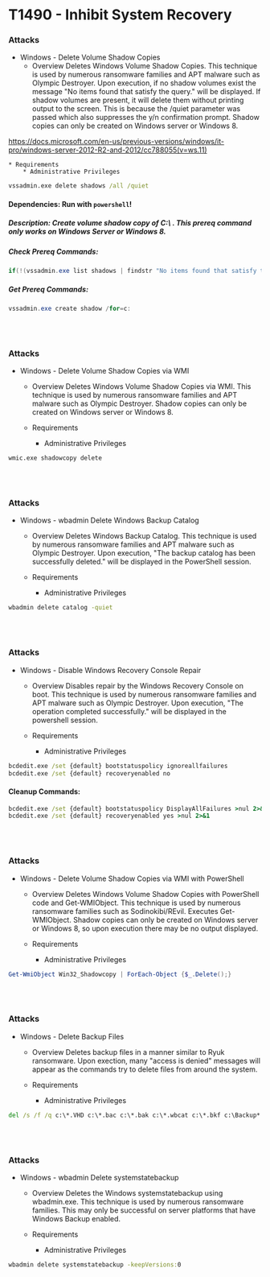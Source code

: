 <!---------------------------------------------------------------------------------
Copyright: (c) BLS OPS LLC.
This program is free software: you can redistribute it and/or modify
it under the terms of the GNU General Public License as published by
the Free Software Foundation, version 3.
This program is distributed in the hope that it will be useful,
but WITHOUT ANY WARRANTY; without even the implied warranty of
MERCHANTABILITY or FITNESS FOR A PARTICULAR PURPOSE. See the
GNU General Public License for more details.
You should have received a copy of the GNU General Public License
along with this program. If not, see <https://www.gnu.org/licenses/>.
--------------------------------------------------------------------------------->
# T1490 - Inhibit System Recovery

### Attacks
* Windows - Delete Volume Shadow Copies
	* Overview
Deletes Windows Volume Shadow Copies. This technique is used by numerous ransomware families and APT malware such as Olympic Destroyer. Upon
execution, if no shadow volumes exist the message "No items found that satisfy the query." will be displayed. If shadow volumes are present, it
will delete them without printing output to the screen. This is because the /quiet parameter was passed which also suppresses the y/n
confirmation prompt. Shadow copies can only be created on Windows server or Windows 8.

https://docs.microsoft.com/en-us/previous-versions/windows/it-pro/windows-server-2012-R2-and-2012/cc788055(v=ws.11)

	* Requirements
		* Administrative Privileges 

```cmd
vssadmin.exe delete shadows /all /quiet
```

#### Dependencies:  Run with `powershell`!
##### Description: Create volume shadow copy of C:\ . This prereq command only works on Windows Server or Windows 8.
##### Check Prereq Commands:
```powershell
if(!(vssadmin.exe list shadows | findstr "No items found that satisfy the query.")) { exit 0 } else { exit 1 } 
```
##### Get Prereq Commands:
```powershell
vssadmin.exe create shadow /for=c:
```

<br/>
<br/>

### Attacks
* Windows - Delete Volume Shadow Copies via WMI
	* Overview
Deletes Windows Volume Shadow Copies via WMI. This technique is used by numerous ransomware families and APT malware such as Olympic Destroyer.
Shadow copies can only be created on Windows server or Windows 8.

	* Requirements
		* Administrative Privileges 

```cmd
wmic.exe shadowcopy delete
```

<br/>
<br/>

### Attacks
* Windows - wbadmin Delete Windows Backup Catalog
	* Overview
Deletes Windows Backup Catalog. This technique is used by numerous ransomware families and APT malware such as Olympic Destroyer. Upon execution,
"The backup catalog has been successfully deleted." will be displayed in the PowerShell session.

	* Requirements
		* Administrative Privileges 

```cmd
wbadmin delete catalog -quiet
```

<br/>
<br/>

### Attacks
* Windows - Disable Windows Recovery Console Repair
	* Overview
Disables repair by the Windows Recovery Console on boot. This technique is used by numerous ransomware families and APT malware such as Olympic Destroyer.
Upon execution, "The operation completed successfully." will be displayed in the powershell session.

	* Requirements
		* Administrative Privileges 

```cmd
bcdedit.exe /set {default} bootstatuspolicy ignoreallfailures
bcdedit.exe /set {default} recoveryenabled no
```

#### Cleanup Commands:
```cmd
bcdedit.exe /set {default} bootstatuspolicy DisplayAllFailures >nul 2>&1
bcdedit.exe /set {default} recoveryenabled yes >nul 2>&1
```

<br/>
<br/>

### Attacks
* Windows - Delete Volume Shadow Copies via WMI with PowerShell
	* Overview
Deletes Windows Volume Shadow Copies with PowerShell code and Get-WMIObject.
This technique is used by numerous ransomware families such as Sodinokibi/REvil.
Executes Get-WMIObject. Shadow copies can only be created on Windows server or Windows 8, so upon execution
there may be no output displayed.

	* Requirements
		* Administrative Privileges 

```powershell
Get-WmiObject Win32_Shadowcopy | ForEach-Object {$_.Delete();}
```

<br/>
<br/>

### Attacks
* Windows - Delete Backup Files
	* Overview
Deletes backup files in a manner similar to Ryuk ransomware. Upon exection, many "access is denied" messages will appear as the commands try
to delete files from around the system.

	* Requirements
		* Administrative Privileges 

```cmd
del /s /f /q c:\*.VHD c:\*.bac c:\*.bak c:\*.wbcat c:\*.bkf c:\Backup*.* c:\backup*.* c:\*.set c:\*.win c:\*.dsk
```

<br/>
<br/>

### Attacks
* Windows - wbadmin Delete systemstatebackup
	* Overview
Deletes the Windows systemstatebackup using wbadmin.exe. This technique is used by numerous ransomware families. This may only be successful on server platforms that have Windows Backup enabled.

	* Requirements
		* Administrative Privileges 

```cmd
wbadmin delete systemstatebackup -keepVersions:0
```

<br/>
